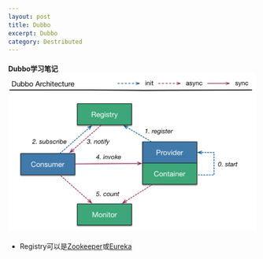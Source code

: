 ```yaml
---
layout: post
title: Dubbo
excerpt: Dubbo
category: Destributed
---
```


#### Dubbo学习笔记 ![Dubbo](https://raw.githubusercontent.com/MichaelYgZhang/michaelygzhang.github.io/master/images/dubbo.png)
- Registry可以是[Zookeeper](http://zookeeper.apache.org/)或[Eureka](https://github.com/Netflix/eureka)
